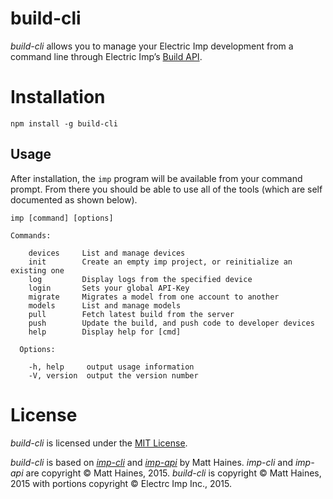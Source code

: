 # build-cli

*build-cli* allows you to manage your Electric Imp development from a command line through Electric Imp’s [Build API](https://electricimp.com/docs/buildapi).

# Installation

```
npm install -g build-cli
```

## Usage
After installation, the `imp` program will be available from your command prompt. From there you should be able to use all of the tools (which are self documented as shown below).

```
imp [command] [options]

Commands:

    devices     List and manage devices
    init        Create an empty imp project, or reinitialize an existing one
    log         Display logs from the specified device
    login       Sets your global API-Key
    migrate     Migrates a model from one account to another
    models      List and manage models
    pull        Fetch latest build from the server
    push        Update the build, and push code to developer devices
    help        Display help for [cmd]

  Options:

    -h, help     output usage information
    -V, version  output the version number
```

# License

*build-cli* is licensed under the [MIT License](./LICENSE).

*build-cli* is based on [*imp-cli*](https://github.com/cat-haines/build-cli) and [*imp-api*](https://github.com/cat-haines/imp-api) by Matt Haines. *imp-cli* and *imp-api* are copyright &copy; Matt Haines, 2015. *build-cli* is copyright &copy; Matt Haines, 2015 with portions copyright &copy; Electrc Imp Inc., 2015.
